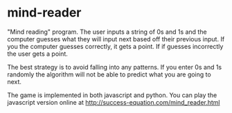 mind-reader
===========

"Mind reading" program. The user inputs a string of 0s and 1s and the computer guesses what they will input next based
off their previous input. If you the computer guesses correctly, it gets a point. 
If if guesses incorrectly the user gets a point. 

The best strategy is to avoid falling into any patterns. If you enter 0s and 1s randomly the algorithm will not be able
to predict what you are going to next. 

The game is implemented in both javascript and python. You can play the javascript version online at http://success-equation.com/mind_reader.html
